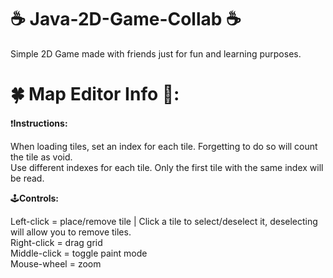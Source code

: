 # ☕ Java-2D-Game-Collab ☕
Simple 2D Game made with friends just for fun and learning purposes.

# 🍀 Map Editor Info 📝:
❗**Instructions:**

When loading tiles, set an index for each tile. Forgetting to do so will count the tile as void.<br>
Use different indexes for each tile. Only the first tile with the same index will be read.<br>

🕹**Controls:**

Left-click = place/remove tile | Click a tile to select/deselect it, deselecting will allow you to remove tiles.<br>
Right-click = drag grid<br>
Middle-click = toggle paint mode<br>
Mouse-wheel = zoom<br>